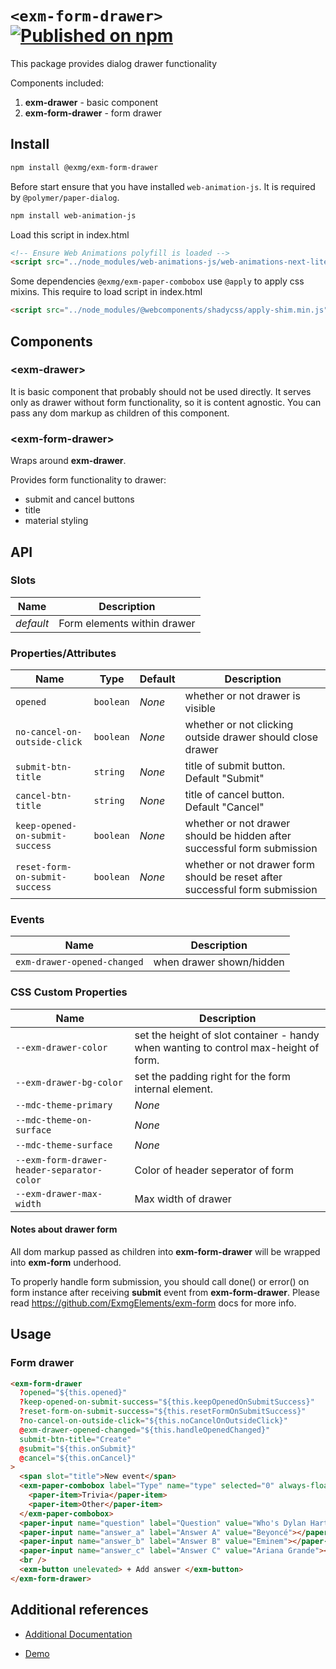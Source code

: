 # `<exm-form-drawer>` [![Published on npm](https://img.shields.io/npm/v/@exmg/exm-form-drawer.svg)](https://www.npmjs.com/package/@exmg/exm-form-drawer)

This package provides dialog drawer functionality

Components included:

1. **exm-drawer** - basic component
2. **exm-form-drawer** - form drawer

## Install

```bash
npm install @exmg/exm-form-drawer
```

Before start ensure that you have installed `web-animation-js`. It is required by `@polymer/paper-dialog`.

```bash
npm install web-animation-js
```

Load this script in index.html

```html
<!-- Ensure Web Animations polyfill is loaded -->
<script src="../node_modules/web-animations-js/web-animations-next-lite.min.js"></script>
```

Some dependencies `@exmg/exm-paper-combobox` use `@apply` to apply css mixins.
This require to load script in index.html

```html
<script src="../node_modules/@webcomponents/shadycss/apply-shim.min.js"></script>
```

## Components

### \<exm-drawer>

It is basic component that probably should not be used directly.
It serves only as drawer without form functionality, so it is content agnostic.
You can pass any dom markup as children of this component.

### \<exm-form-drawer>

Wraps around **exm-drawer**.

Provides form functionality to drawer:

- submit and cancel buttons
- title
- material styling

## API

### Slots

| Name      | Description                 |
| --------- | --------------------------- |
| _default_ | Form elements within drawer |

### Properties/Attributes

| Name                            | Type      | Default | Description                                                                 |
| ------------------------------- | --------- | ------- | --------------------------------------------------------------------------- |
| `opened`                        | `boolean` | _None_  | whether or not drawer is visible                                            |
| `no-cancel-on-outside-click`    | `boolean` | _None_  | whether or not clicking outside drawer should close drawer                  |
| `submit-btn-title`              | `string`  | _None_  | title of submit button. Default "Submit"                                    |
| `cancel-btn-title`              | `string`  | _None_  | title of cancel button. Default "Cancel"                                    |
| `keep-opened-on-submit-success` | `boolean` | _None_  | whether or not drawer should be hidden after successful form submission     |
| `reset-form-on-submit-success`  | `boolean` | _None_  | whether or not drawer form should be reset after successful form submission |

### Events

| Name                        | Description              |
| --------------------------- | ------------------------ |
| `exm-drawer-opened-changed` | when drawer shown/hidden |

### CSS Custom Properties

| Name                                       | Description                                                                          |
| ------------------------------------------ | ------------------------------------------------------------------------------------ |
| `--exm-drawer-color`                       | set the height of slot container - handy when wanting to control max-height of form. |
| `--exm-drawer-bg-color`                    | set the padding right for the form internal element.                                 |
| `--mdc-theme-primary`                      | _None_                                                                               |
| `--mdc-theme-on-surface`                   | _None_                                                                               |
| `--mdc-theme-surface`                      | _None_                                                                               |
| `--exm-form-drawer-header-separator-color` | Color of header seperator of form                                                    |
| `--exm-drawer-max-width`                   | Max width of drawer                                                                  |

#### Notes about drawer form

All dom markup passed as children into **exm-form-drawer** will be wrapped into **exm-form** underhood.

To properly handle form submission, you should call done() or error() on form instance after receiving **submit**
event from **exm-form-drawer**. Please read https://github.com/ExmgElements/exm-form docs for more info.

## Usage

### Form drawer

```html
<exm-form-drawer
  ?opened="${this.opened}"
  ?keep-opened-on-submit-success="${this.keepOpenedOnSubmitSuccess}"
  ?reset-form-on-submit-success="${this.resetFormOnSubmitSuccess}"
  ?no-cancel-on-outside-click="${this.noCancelOnOutsideClick}"
  @exm-drawer-opened-changed="${this.handleOpenedChanged}"
  submit-btn-title="Create"
  @submit="${this.onSubmit}"
  @cancel="${this.onCancel}"
>
  <span slot="title">New event</span>
  <exm-paper-combobox label="Type" name="type" selected="0" always-float-label>
    <paper-item>Trivia</paper-item>
    <paper-item>Other</paper-item>
  </exm-paper-combobox>
  <paper-input name="question" label="Question" value="Who's Dylan Hartigan's favorite artist?" required></paper-input>
  <paper-input name="answer_a" label="Answer A" value="Beyoncé"></paper-input>
  <paper-input name="answer_b" label="Answer B" value="Eminem"></paper-input>
  <paper-input name="answer_c" label="Answer C" value="Ariana Grande"></paper-input>
  <br />
  <exm-button unelevated> + Add answer </exm-button>
</exm-form-drawer>
```

## Additional references

- [Additional Documentation](https://exmg.github.io/exmachina-web-components/ExmFormDrawer.html)

- [Demo](https://exmg.github.io/exmachina-web-components/demo/?el=exm-form-drawer)
